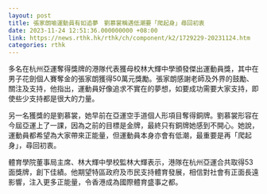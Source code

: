 ```yaml
---
layout: post
title: 張家朗喻運動員有如追夢　劉慕裳稱遇低潮要「爬起身」尋回初衷
date: 2023-11-24 12:51:36.000000000 +08:00
link: https://news.rthk.hk/rthk/ch/component/k2/1729229-20231124.htm
categories: rthk
---
```


多名在杭州亞運奪得獎牌的港隊代表獲母校林大輝中學頒發傑出運動員獎，其中在男子花劍個人賽奪金的張家朗獲得50萬元獎勵。張家朗感謝老師及外界的鼓勵、關注及支持，他指出，運動員好像追求不實在的夢想，如要成功需要大家支持，即使些少支持都是很大的力量。

另一名獲獎的是劉慕裳，她早前在亞運空手道個人形項目奪得銅牌。劉慕裳形容在今屆亞運上了一課，因為之前的目標是金牌，最終只有銅牌她感到不開心。她說，運動員都希望為大家帶來正能量，但運動員本身亦會有低潮，最重要是再「爬起身」，尋回初衷。

體育學院董事局主席、林大輝中學校監林大輝表示，港隊在杭州亞運合共取得53面獎牌，創下佳績。他期望特區政府及市民支持體育發展，相信對社會有正面長遠影響，注入更多正能量，令香港成為國際體育盛事之都。
